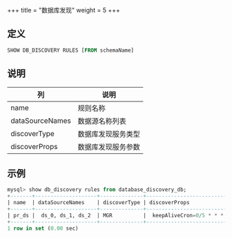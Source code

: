 +++
title = "数据库发现"
weight = 5
+++

## 定义

```sql
SHOW DB_DISCOVERY RULES [FROM schemaName]              
```

## 说明

| 列              | 说明            |
| --------------- | -------------- |
| name            | 规则名称         |
| dataSourceNames | 数据源名称列表    |
| discoverType    | 数据库发现服务类型 |
| discoverProps   | 数据库发现服务参数 |

## 示例

```sql
mysql> show db_discovery rules from database_discovery_db;
+-------+--------------------+--------------+-------------------------------------------------------------------------------------------------------------+
| name  | dataSourceNames    | discoverType | discoverProps                                                                                               |
+-------+--------------------+--------------+-------------------------------------------------------------------------------------------------------------+
| pr_ds |  ds_0, ds_1, ds_2  | MGR          |  keepAliveCron=0/5 * * * * ?, zkServerLists=localhost:2181, groupName=92504d5b-6dec-11e8-91ea-246e9612aaf1  |
+-------+--------------------+--------------+-------------------------------------------------------------------------------------------------------------+
1 row in set (0.00 sec)
```
